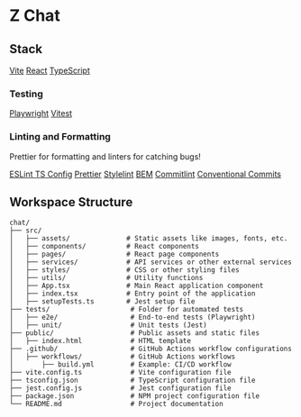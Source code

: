 # Z Chat

## Stack

[Vite](https://vitejs.dev)
[React](https://react.dev)
[TypeScript](https://www.typescriptlang.org)

### Testing

[Playwright](https://playwright.dev)
[Vitest](https://vitest.dev/)

### Linting and Formatting

Prettier for formatting and linters for catching bugs!

[ESLint TS Config](https://typescript-eslint.io/users/configs)
[Prettier](https://prettier.io/)
[Stylelint](https://stylelint.io/user-guide/configure)
[BEM](https://getbem.com)
[Commitlint](https://commitlint.js.org)
[Conventional Commits](https://www.conventionalcommits.org/en/v1.0.0/)

## Workspace Structure

```plaintext
chat/
├── src/
│   ├── assets/              # Static assets like images, fonts, etc.
│   ├── components/          # React components
│   ├── pages/               # React page components
│   ├── services/            # API services or other external services
│   ├── styles/              # CSS or other styling files
│   ├── utils/               # Utility functions
│   ├── App.tsx              # Main React application component
│   ├── index.tsx            # Entry point of the application
│   ├── setupTests.ts        # Jest setup file
├── tests/                    # Folder for automated tests
│   ├── e2e/                  # End-to-end tests (Playwright)
│   ├── unit/                 # Unit tests (Jest)
├── public/                   # Public assets and static files
│   ├── index.html            # HTML template
├── .github/                  # GitHub Actions workflow configurations
│   ├── workflows/            # GitHub Actions workflows
│       ├── build.yml         # Example: CI/CD workflow
├── vite.config.ts            # Vite configuration file
├── tsconfig.json             # TypeScript configuration file
├── jest.config.js            # Jest configuration file
├── package.json              # NPM project configuration file
└── README.md                 # Project documentation
```
